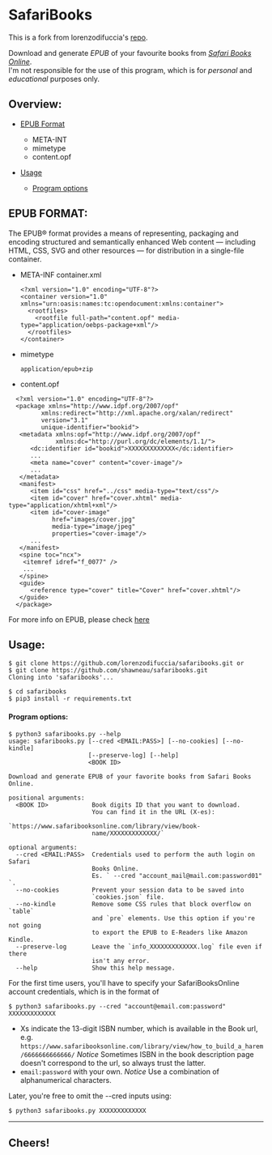 # SafariBooks
This is a fork from lorenzodifuccia's [repo](https://github.com/lorenzodifuccia/safaribooks).

Download and generate *EPUB* of your favourite books from [*Safari Books Online*](https://www.safaribooksonline.com).  
I'm not responsible for the use of this program, which is for *personal* and *educational* purposes only.  

## Overview:
  * [EPUB Format](#epub-format)
    - META-INT
    - mimetype
    - content.opf
    
  * [Usage](#usage)
    - [Program options](#program-options)
## EPUB FORMAT:

The EPUB® format provides a means of representing, packaging and encoding structured and semantically enhanced Web content — including HTML, CSS, SVG and other resources — for distribution in a single-file container.
  * META-INF
    container.xml
    ```
    <?xml version="1.0" encoding="UTF-8"?>
    <container version="1.0" xmlns="urn:oasis:names:tc:opendocument:xmlns:container">
      <rootfiles>
        <rootfile full-path="content.opf" media-type="application/oebps-package+xml"/>
      </rootfiles>
    </container>
    ```
  * mimetype
    ```
    application/epub+zip
    ```
  * content.opf
  ```
    <?xml version="1.0" encoding="UTF-8"?>
    <package xmlns="http://www.idpf.org/2007/opf"
           xmlns:redirect="http://xml.apache.org/xalan/redirect"
           version="3.1"
           unique-identifier="bookid">
     <metadata xmlns:opf="http://www.idpf.org/2007/opf"
               xmlns:dc="http://purl.org/dc/elements/1.1/">
        <dc:identifier id="bookid">XXXXXXXXXXXXX</dc:identifier>
        ...
        <meta name="cover" content="cover-image"/>
        ...
     </metadata>
     <manifest>
        <item id="css" href="../css" media-type="text/css"/>
        <item id="cover" href="cover.xhtml" media-type="application/xhtml+xml"/>
        <item id="cover-image"
              href="images/cover.jpg"
              media-type="image/jpeg"
              properties="cover-image"/>
        ...
     </manifest>
     <spine toc="ncx">
      <itemref idref="f_0077" />
      ...
     </spine>
     <guide>
        <reference type="cover" title="Cover" href="cover.xhtml"/>
     </guide>
    </package>
  ```
For more info on EPUB, please check [here](http://www.idpf.org/epub3/latest/packages)

## Usage:
```
$ git clone https://github.com/lorenzodifuccia/safaribooks.git or
$ git clone https://github.com/shawneau/safaribooks.git
Cloning into 'safaribooks'...

$ cd safaribooks
$ pip3 install -r requirements.txt

```
#### Program options:
```
$ python3 safaribooks.py --help
usage: safaribooks.py [--cred <EMAIL:PASS>] [--no-cookies] [--no-kindle]
                      [--preserve-log] [--help]
                      <BOOK ID>

Download and generate EPUB of your favorite books from Safari Books Online.

positional arguments:
  <BOOK ID>            Book digits ID that you want to download.
                       You can find it in the URL (X-es):
                       `https://www.safaribooksonline.com/library/view/book-
                       name/XXXXXXXXXXXXX/`

optional arguments:
  --cred <EMAIL:PASS>  Credentials used to perform the auth login on Safari
                       Books Online.
                       Es. ` --cred "account_mail@mail.com:password01" `.
  --no-cookies         Prevent your session data to be saved into
                       `cookies.json` file.
  --no-kindle          Remove some CSS rules that block overflow on `table`
                       and `pre` elements. Use this option if you're not going
                       to export the EPUB to E-Readers like Amazon Kindle.
  --preserve-log       Leave the `info_XXXXXXXXXXXXX.log` file even if there 
                       isn't any error.
  --help               Show this help message.
```

For the first time users, you'll have to specify your SafariBooksOnline account credentials, which is in the format of   
```
$ python3 safaribooks.py --cred "account@email.com:password" XXXXXXXXXXXXX
```
  * Xs indicate the 13-digit ISBN number, which is available in the Book url, e.g.
       `https://www.safaribooksonline.com/library/view/how_to_build_a_harem/6666666666666/`
    *Notice* Sometimes ISBN in the book description page doesn't correspond to the url, so always trust the latter.
  * `email:password` with your own. 
    *Notice* Use a combination of alphanumerical characters. 
 
Later, you're free to omit the --cred inputs using:
```
$ python3 safaribooks.py XXXXXXXXXXXXX
```
---  
  
## Cheers!
